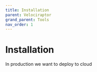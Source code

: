 ```yaml
---
title: Installation
parent: Velociraptor
grand_parent: Tools
nav_order: 1
---
```


# Installation

In production we want to deploy to cloud


